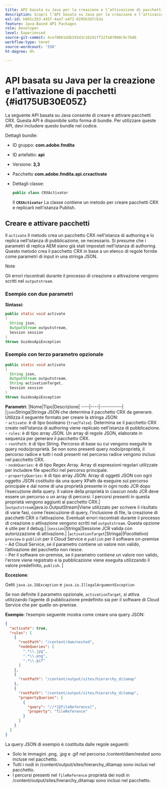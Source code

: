 ```yaml
---
title: API basata su Java per la creazione e l’attivazione di pacchetti
description: Scopri l’API basata su Java per la creazione e l’attivazione dei pacchetti
exl-id: b801c2b3-445f-4aa7-a4f2-029563d7cb3a
feature: Java-Based API Packages
role: Developer
level: Experienced
source-git-commit: 4ce78061ddb193d3c16241ff32fa87060c9c7bd6
workflow-type: tm+mt
source-wordcount: '550'
ht-degree: 0%

---
```


# API basata su Java per la creazione e l’attivazione di pacchetti {#id175UB30E05Z}

La seguente API basata su Java consente di creare e attivare pacchetti CRX. Questa API è disponibile sotto forma di bundle. Per utilizzare queste API, devi includere questo bundle nel codice.

Dettagli bundle:

- ID gruppo: **com.adobe.fmdita**

- ID artefatto: **api**

- Versione: **3,3**

- Pacchetto **com.adobe.fmdita.api.crxactivate**

- Dettagli classe:

  ```JAVA
  public class CRXActivator
  ```

  Il **`CRXActivator`** La classe contiene un metodo per creare pacchetti CRX e replicarli nell’istanza Publish.


## Creare e attivare pacchetti

Il `activate` Il metodo crea un pacchetto CRX nell’istanza di authoring e lo replica nell’istanza di pubblicazione, se necessario. Si presume che i parametri di replica AEM siano già stati impostati nell’istanza di authoring. Questo metodo crea il pacchetto CRX in base a un elenco di regole fornite come parametri di input in una stringa JSON.
>[!NOTE]
>
> Gli errori riscontrati durante il processo di creazione o attivazione vengono scritti nel `outputstream`.

### Esempio con due parametri

**Sintassi**:


```JAVA
public static void activate
(
  String json, 
  OutputStream outputstream, 
  Session session
) 
throws GuidesApiException
```

### Esempio con terzo parametro opzionale

```JAVA
public static void activate
(
  String json, 
  OutputStream outputstream,
  String activationTarget, 
  Session session
) 
throws GuidesApiException
```

**Parametri**: |Nome|Tipo|Descrizione| ----|----|-----------| |`json`Stringa|Stringa JSON che determina il pacchetto CRX da generare. Utilizza il seguente formato per creare la stringa JSON: <br>- `activate`: è di tipo booleano \(`true`/`false`\). Determina se il pacchetto CRX creato nell’istanza di authoring viene replicato nell’istanza di pubblicazione. <br> - `rules`: è di tipo array JSON. Un array di regole JSON, elaborate in sequenza per generare il pacchetto CRX. <br> - `rootPath`: è di tipo String. Percorso di base su cui vengono eseguite le query nodo/proprietà. Se non sono presenti query nodo/proprietà, il percorso radice e tutti i nodi presenti nel percorso radice vengono inclusi nel pacchetto CRX. <br> - `nodeQueries`: è di tipo Regex Array. Array di espressioni regolari utilizzate per includere file specifici nel percorso principale. <br> - `propertyQueries`: è di tipo array JSON. Array di oggetti JSON con ogni oggetto JSON costituito da una query XPath da eseguire sul percorso principale e dal nome di una proprietà presente in ogni nodo JCR dopo l’esecuzione della query. Il valore della proprietà in ciascun nodo JCR deve essere un percorso o un array di percorsi. I percorsi presenti in questa proprietà vengono aggiunti al pacchetto CRX.| |`outputstream`|java.io.OutputStream|Viene utilizzato per scrivere il risultato di varie fasi, come l’esecuzione di query, l’inclusione di file, la creazione di pacchetti CRX o l’attivazione. Eventuali errori riscontrati durante il processo di creazione o attivazione vengono scritti nel `outputstream`. Questa opzione è utile per il debug.| |`session`|Stringa|Sessione JCR valida con autorizzazione di attivazione.| |`activationTarget`|Stringa|(*Facoltativo*) `preview` o `publish` per il Cloud Service e `publish` per il software on-premise <br> - Ad Cloud Service, se il parametro contiene un valore non valido, l’attivazione del pacchetto non riesce. <br> - Per il software on-premise, se il parametro contiene un valore non valido, l&#39;errore viene registrato e la pubblicazione viene eseguita utilizzando il valore predefinito, `publish`. |

**Eccezione**:

Getti `java.io.IOException` e `java.io.IllegalArgumentException`


Se non definite il parametro opzionale, `activationTarget`, si attiva utilizzando l’agente di pubblicazione predefinito sia per il software di Cloud Service che per quello on-premise.


**Esempio**: l’esempio seguente mostra come creare una query JSON:

```JSON
{
  "activate": true,
  "rules": [
    {
      "rootPath": "/content/dam/nested",
      "nodeQueries": [
        ".*\\.jpg",
        ".*\\.png",
        ".*\\.gif"        
      ]
    },
    {
      "rootPath": "/content/output/sites/hierarchy_ditamap"
    },
    {
      "rootPath": "/content/output/sites/hierarchy_ditamap",
      "propertyQueries": [
        {
          "query": "//*[@fileReference]",
          "property": "fileReference"
        }
      ]
    }
  ]
}
```

La query JSON di esempio è costituita dalle regole seguenti:

- Solo le immagini .png, .jpg e .gif nel percorso /content/dam/nested sono incluse nel pacchetto.
- Tutti i nodi in /content/output/sites/hierarchy\_ditamap sono inclusi nel pacchetto.
- I percorsi presenti nel `fileReference` proprietà dei nodi in /content/output/sites/hierarchy\_ditamap sono inclusi nel pacchetto.

